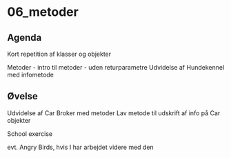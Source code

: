 # 06_metoder

## Agenda
Kort repetition af klasser og objekter

Metoder - intro til metoder - uden returparametre
Udvidelse af Hundekennel med infometode

## Øvelse
Udvidelse af Car Broker med metoder
Lav metode til udskrift af info på Car objekter

School exercise

evt. Angry Birds, hvis I har arbejdet videre med den